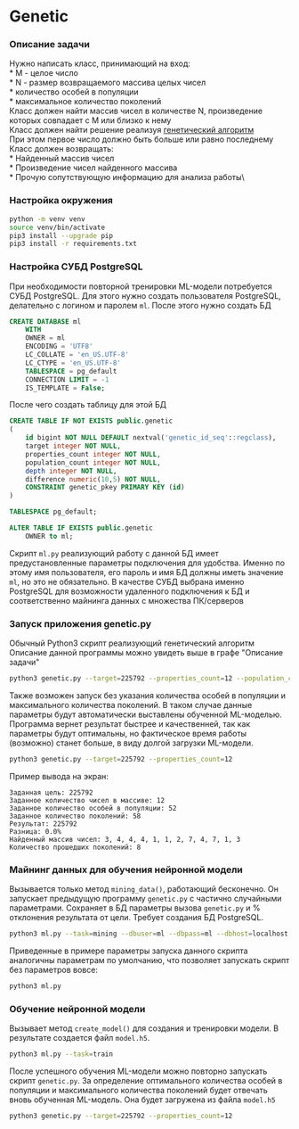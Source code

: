# Genetic

### Описание задачи
Нужно написать класс, принимающий на вход:\
    * M - целое число\
    * N - размер возвращаемого массива целых чисел\
    * количество особей в популяции\
    * максимальное количество поколений\
Класс должен найти массив чисел в количестве N, произведение которых совпадает с M или близко к нему\
Класс должен найти решение реализуя [генетический алгоритм](https://ru.wikipedia.org/wiki/Генетический_алгоритм)\
При этом первое число должно быть больше или равно последнему\
Класс должен возвращать:\
    * Найденный массив чисел\
    * Произведение чисел найденного массива\
    * Прочую сопутствующую информацию для анализа работы\

### Настройка окружения
```bash
python -m venv venv
source venv/bin/activate
pip3 install --upgrade pip
pip3 install -r requirements.txt
```

### Настройка СУБД PostgreSQL
При необходимости повторной тренировки ML-модели потребуется СУБД PostgreSQL. Для этого нужно создать пользователя PostgreSQL, делательно с логином и паролем `ml`. После этого нужно создать БД
```sql
CREATE DATABASE ml
    WITH
    OWNER = ml
    ENCODING = 'UTF8'
    LC_COLLATE = 'en_US.UTF-8'
    LC_CTYPE = 'en_US.UTF-8'
    TABLESPACE = pg_default
    CONNECTION LIMIT = -1
    IS_TEMPLATE = False;
```

После чего создать таблицу для этой БД
```sql
CREATE TABLE IF NOT EXISTS public.genetic
(
    id bigint NOT NULL DEFAULT nextval('genetic_id_seq'::regclass),
    target integer NOT NULL,
    properties_count integer NOT NULL,
    population_count integer NOT NULL,
    depth integer NOT NULL,
    difference numeric(10,5) NOT NULL,
    CONSTRAINT genetic_pkey PRIMARY KEY (id)
)

TABLESPACE pg_default;

ALTER TABLE IF EXISTS public.genetic
    OWNER to ml;
```

Скрипт `ml.py` реализующий работу с данной БД имеет предустановленные параметры подключения для удобства. Именно по этому имя пользователя, его пароль и имя БД должны иметь значение `ml`, но это не обязательно. В качестве СУБД выбрана именно PostgreSQL для возможности удаленного подключения к БД и соответственно майнинга данных с множества ПК/серверов

### Запуск приложения genetic.py
Обычный Python3 скрипт реализующий генетический алгоритм
Описание данной программы можно увидеть выше в графе "Описание задачи"
```bash
python3 genetic.py --target=225792 --properties_count=12 --population_count=100 --depth=10
```
Также возможен запуск без указания количества особей в популяции и максимального количества поколений. В таком случае данные параметры будут автоматически выставлены обученной ML-моделью. Программа вернет результат быстрее и качественней, так как параметры будут оптимальны, но фактическое время работы (возможно) станет больше, в виду долгой загрузки ML-модели.
```bash
python3 genetic.py --target=225792 --properties_count=12
```
Пример вывода на экран:
```
Заданная цель: 225792
Заданное количество чисел в массиве: 12
Заданное количество особей в популяции: 52
Заданное количество поколений: 58
Результат: 225792
Разница: 0.0%
Найденный массив чисел: 3, 4, 4, 4, 1, 1, 2, 7, 4, 7, 1, 3
Количество прошедших поколений: 8
```

### Майнинг данных для обучения нейронной модели
Вызывается только метод `mining_data()`, работающий бесконечно. Он запускает предыдущую программу `genetic.py` с частично случайными параметрами. Сохраняет в БД параметры вызова `genetic.py` и % отклонения результата от цели.
Требует создания БД PostgreSQL.
```bash
python3 ml.py --task=mining --dbuser=ml --dbpass=ml --dbhost=localhost --dbport=5432 --dbname=ml
```
Приведенные в примере параметры запуска данного скрипта аналогичны параметрам по умолчанию, что позволяет запускать скрипт без параметров вовсе:
```bash
python3 ml.py
```

### Обучение нейронной модели
Вызывает метод `create_model()` для создания и тренировки модели. В результате создается файл `model.h5`.
```bash
python3 ml.py --task=train
```
После успешного обучения ML-модели можно повторно запускать скрипт `genetic.py`. За определение оптимального количества особей в популяции и максимального количества поколений будет отвечать вновь обученная ML-модель. Она будет загружена из файла `model.h5`
```bash
python3 genetic.py --target=225792 --properties_count=12
```
